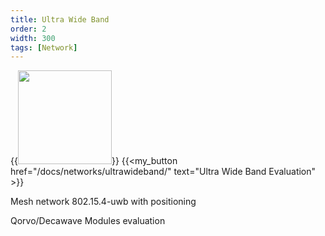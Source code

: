 ```yaml
---
title: Ultra Wide Band
order: 2
width: 300
tags: [Network]
---
```


{{<image src="/images/uwb/DRTLS.webp" height="150px" href="/docs/networks/ultrawideband/" >}}
{{<my_button href="/docs/networks/ultrawideband/" text="Ultra Wide Band Evaluation" >}}

Mesh network 802.15.4-uwb with positioning

Qorvo/Decawave Modules evaluation

